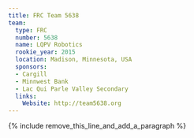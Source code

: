 ```yaml
---
title: FRC Team 5638
team:
  type: FRC
  number: 5638
  name: LQPV Robotics
  rookie_year: 2015
  location: Madison, Minnesota, USA
  sponsors:
  - Cargill
  - Minnwest Bank
  - Lac Qui Parle Valley Secondary
  links:
    Website: http://team5638.org
---
```


{% include remove_this_line_and_add_a_paragraph %}